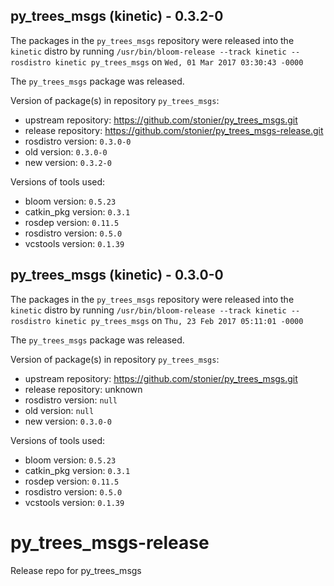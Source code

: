 ## py_trees_msgs (kinetic) - 0.3.2-0

The packages in the `py_trees_msgs` repository were released into the `kinetic` distro by running `/usr/bin/bloom-release --track kinetic --rosdistro kinetic py_trees_msgs` on `Wed, 01 Mar 2017 03:30:43 -0000`

The `py_trees_msgs` package was released.

Version of package(s) in repository `py_trees_msgs`:

- upstream repository: https://github.com/stonier/py_trees_msgs.git
- release repository: https://github.com/stonier/py_trees_msgs-release.git
- rosdistro version: `0.3.0-0`
- old version: `0.3.0-0`
- new version: `0.3.2-0`

Versions of tools used:

- bloom version: `0.5.23`
- catkin_pkg version: `0.3.1`
- rosdep version: `0.11.5`
- rosdistro version: `0.5.0`
- vcstools version: `0.1.39`


## py_trees_msgs (kinetic) - 0.3.0-0

The packages in the `py_trees_msgs` repository were released into the `kinetic` distro by running `/usr/bin/bloom-release --track kinetic --rosdistro kinetic py_trees_msgs` on `Thu, 23 Feb 2017 05:11:01 -0000`

The `py_trees_msgs` package was released.

Version of package(s) in repository `py_trees_msgs`:

- upstream repository: https://github.com/stonier/py_trees_msgs.git
- release repository: unknown
- rosdistro version: `null`
- old version: `null`
- new version: `0.3.0-0`

Versions of tools used:

- bloom version: `0.5.23`
- catkin_pkg version: `0.3.1`
- rosdep version: `0.11.5`
- rosdistro version: `0.5.0`
- vcstools version: `0.1.39`


# py_trees_msgs-release
Release repo for py_trees_msgs
